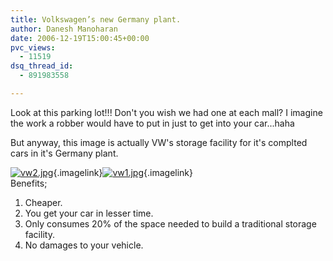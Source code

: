 ```yaml
---
title: Volkswagen’s new Germany plant.
author: Danesh Manoharan
date: 2006-12-19T15:00:45+00:00
pvc_views:
  - 11519
dsq_thread_id:
  - 891983558

---
```

Look at this parking lot!!! Don't you wish we had one at each mall? I imagine the work a robber would have to put in just to get into your car...haha

But anyway, this image is actually VW's storage facility for it's complted cars in it's Germany plant.

[<img alt="vw2.jpg" id="image14" src="/techblog/wp-content/uploads/2006/12/vw2.thumbnail.jpg" />][1]{.imagelink}[<img alt="vw1.jpg" id="image13" src="/techblog/wp-content/uploads/2006/12/vw1.thumbnail.jpg" />][2]{.imagelink}  
Benefits;  
1. Cheaper.  
2. You get your car in lesser time.  
3. Only consumes 20% of the space needed to build a traditional storage facility.  
4. No damages to your vehicle.

 [1]: /techblog/wp-content/uploads/2006/12/vw2.jpg "vw2.jpg"
 [2]: /techblog/wp-content/uploads/2006/12/vw1.jpg "vw1.jpg"